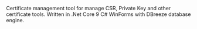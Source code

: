 Certificate management tool for manage CSR, Private Key and other certificate tools. Written in .Net Core 9 C# WinForms with DBreeze database engine.
